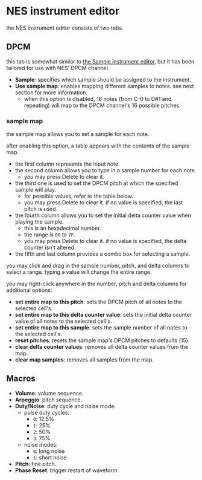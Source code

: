 # NES instrument editor

the NES instrument editor consists of two tabs.

## DPCM

this tab is somewhat similar to [the Sample instrument editor](sample.md), but it has been tailored for use with NES' DPCM channel.

- **Sample**: specifies which sample should be assigned to the instrument.
- **Use sample map**: enables mapping different samples to notes. see next section for more information.
  - when this option is disabled, 16 notes (from C-0 to D#1 and repeating) will map to the DPCM channel's 16 possible pitches.

### sample map

the sample map allows you to set a sample for each note.

after enabling this option, a table appears with the contents of the sample map.
- the first column represents the input note.
- the second column allows you to type in a sample number for each note.
  - you may press Delete to clear it.
- the third one is used to set the DPCM pitch at which the specified sample will play.
  - for possible values, refer to the table below.
  - you may press Delete to clear it. if no value is specified, the last pitch is used.
- the fourth column allows you to set the initial delta counter value when playing the sample.
  - this is an hexadecimal number.
  - the range is `00` to `7F`.
  - you may press Delete to clear it. if no value is specified, the delta counter isn't altered.
- the fifth and last column provides a combo box for selecting a sample.

you may click and drag in the sample number, pitch, and delta columns to select a range. typing a value will change the entire range.

you may right-click anywhere in the number, pitch and delta columns for additional options:
- **set entire map to this pitch**: sets the DPCM pitch of all notes to the selected cell's.
- **set entire map to this delta counter value**: sets the initial delta counter value of all notes to the selected cell's.
- **set entire map to this sample**: sets the sample number of all notes to the selected cell's.
- **reset pitches**: resets the sample map's DPCM pitches to defaults (15).
- **clear delta counter values**: removes all delta counter values from the map.
- **clear map samples**: removes all samples from the map.

## Macros

- **Volume**: volume sequence.
- **Arpeggio**: pitch sequence.
- **Duty/Noise**: duty cycle and noise mode.
  - pulse duty cycles:
    - `0`: 12.5%
    - `1`: 25%
    - `2`: 50%
    - `3`: 75%
  - noise modes:
    - `0`: long noise
    - `1`: short noise
- **Pitch**: fine pitch.
- **Phase Reset**: trigger restart of waveform.

